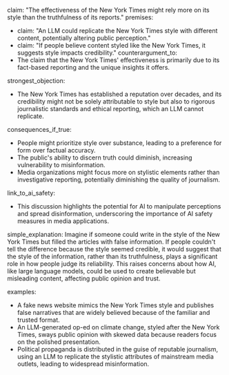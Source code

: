 claim: "The effectiveness of the New York Times might rely more on its style than the truthfulness of its reports."
premises:
  - claim: "An LLM could replicate the New York Times style with different content, potentially altering public perception."
  - claim: "If people believe content styled like the New York Times, it suggests style impacts credibility."
counterargument_to:
  - The claim that the New York Times' effectiveness is primarily due to its fact-based reporting and the unique insights it offers.

strongest_objection:
  - The New York Times has established a reputation over decades, and its credibility might not be solely attributable to style but also to rigorous journalistic standards and ethical reporting, which an LLM cannot replicate.

consequences_if_true:
  - People might prioritize style over substance, leading to a preference for form over factual accuracy.
  - The public's ability to discern truth could diminish, increasing vulnerability to misinformation.
  - Media organizations might focus more on stylistic elements rather than investigative reporting, potentially diminishing the quality of journalism.

link_to_ai_safety:
  - This discussion highlights the potential for AI to manipulate perceptions and spread disinformation, underscoring the importance of AI safety measures in media applications.

simple_explanation:
  Imagine if someone could write in the style of the New York Times but filled the articles with false information. If people couldn't tell the difference because the style seemed credible, it would suggest that the style of the information, rather than its truthfulness, plays a significant role in how people judge its reliability. This raises concerns about how AI, like large language models, could be used to create believable but misleading content, affecting public opinion and trust.

examples:
  - A fake news website mimics the New York Times style and publishes false narratives that are widely believed because of the familiar and trusted format.
  - An LLM-generated op-ed on climate change, styled after the New York Times, sways public opinion with skewed data because readers focus on the polished presentation.
  - Political propaganda is distributed in the guise of reputable journalism, using an LLM to replicate the stylistic attributes of mainstream media outlets, leading to widespread misinformation.